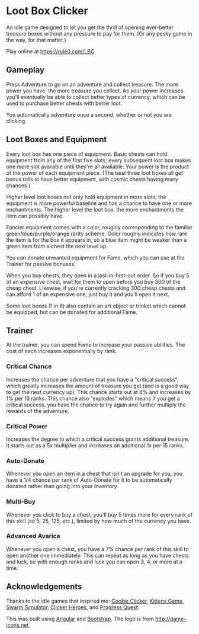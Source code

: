 # Loot Box Clicker

An idle game designed to let you get the thrill of opening ever-better treasure boxes without any pressure to pay for them. (Or any pesky game in the way, for that matter.)

Play online at https://rule0.com/LBC

## Gameplay

Press Adventure to go on an adventure and collect treasure. The more power you have, the more treasure you collect. As your power increases you'll eventually be able to collect better types of currency, which can be used to purchase better chests with better loot.

You automatically adventure once a second, whether or not you are clicking.

## Loot Boxes and Equipment

Every loot box has one piece of equipment. Basic chests can hold equipment from any of the first five slots; every subsequent loot box makes one more slot available until they're all available. Your power is the product of the power of each equipment piece. (The best three loot boxes all get bonus rolls to have better equipment, with cosmic chests having many chances.)

Higher level loot boxes not only hold equipment in more slots; the equipment is more powerful baseline and has a chance to have one or more enchantments. The higher level the loot box, the more enchantments the item can possibly have.

Fancier equipment comes with a color, roughly corresponding to the familiar green/blue/purple/orange rarity scheme. Color roughly indicates how rare the item is for the box it appears in, so a blue item might be weaker than a green item from a chest the next level up.

You can donate unwanted equipment for Fame, which you can use at the Trainer for passive bonuses.

When you buy chests, they open in a last-in-first-out order. So if you buy 5 of an expensive chest, wait for them to open before you buy 300 of the cheap chest. Likewise, if you're currently cracking 300 cheap chests and can afford 1 of an expensive one, just buy it and you'll open it next.

Some loot boxes (1 in 8) also contain an art object or trinket which cannot be equipped, but can be donated for additional Fame.

## Trainer

At the trainer, you can spend Fame to increase your passive abilities. The cost of each increases exponentially by rank.

### Critical Chance

Increases the chance per adventure that you have a "critical success", which greatly increases the amount of treasure you get (and is a good way to get the next currency up). This chance starts out at 4% and increases by 1% per 15 ranks. This chance also "explodes" which means if you get a critical success, you have the chance to try again and further multiply the rewards of the adventure.

### Critical Power

Increases the degree to which a critical success grants additional treasure. It starts out as a 5x multiplier and increases an additional 1x per 15 ranks.

### Auto-Donate

Whenever you open an item in a chest that isn't an upgrade for you, you have a 1/4 chance per rank of Auto-Donate for it to be automatically donated rather than going into your inventory.

### Multi-Buy

Whenever you click to buy a chest, you'll buy 5 times more for every rank of this skill (so 5, 25, 125, etc.), limited by how much of the currency you have.

### Advanced Avarice

Whenever you open a chest, you have a 7% chance per rank of this skill to open another one immediately. This can repeat as long as you have chests and luck, so with enough ranks and luck you can open 3, 4, or more at a time.

## Acknowledgements

Thanks to the idle games that inspired me: [Cookie Clicker](http://orteil.dashnet.org/cookieclicker/), [Kittens Game](http://www.bloodrizer.ru/games/kittens/), [Swarm Simulator](https://swarmsim.github.io/#/), [Clicker Heroes](https://www.clickerheroes.com/), and [Progress Quest](http://progressquest.com/).

This was built using [Angular](https://angular.io/) and [Bootstrap](http://getbootstrap.com/). The logo is from http://game-icons.net.
